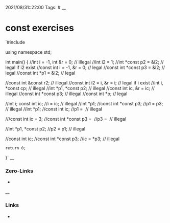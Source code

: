 2021/08/31::22:00
Tags: #
__
# const exercises
`#include <iostream>

using namespace std;

int main()
{
//int i = -1, int &r = 0; // illegal
//int i2 = 1; 
//int *const p2 = &i2; // legal if i2 exist
//const int i = -1, &r = 0; // legal
//const int *const p3 = &i2; // legal
//const int *p1 = &i2; // legal

//const int &const r2; // illegal
//const int i2 = i, &r = i; // legal if i exist
//int i, *const cp; // illegal
//int *p1, *const p2; // illegal
//const int ic, &r = ic; // illegal
//const int *const p3; // illegal
//const int *p; // legal

//int i; const int ic;
//i = ic; // illegal
//int *p1;
//const int *const p3;
//p1 = p3; // illegal
//int *p1;
//const int ic;
//p1 = &ic; // illegal

///const int ic = 3;
//const int *const p3 = &ic;
//p3 = &ic; // illegal

//int *p1, *const p2;
//p2 = p1; // illegal

//const int ic;
//const int *const p3;
//ic = *p3; // illegal

    return 0;
}`
__
### Zero-Links
-
__
### Links
-
